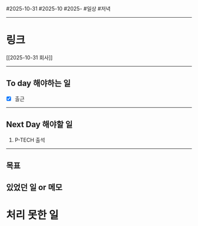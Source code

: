 #2025-10-31 #2025-10 #2025-
#일상 #저녁 

-------
# 링크
[[2025-10-31 회사]]

---
## To day 해야하는 일
- [x] 출근

---
## Next Day 해야할 일
1. P-TECH 출석

---

## 목표


## 있었던 일  or 메모


# 처리 못한 일
